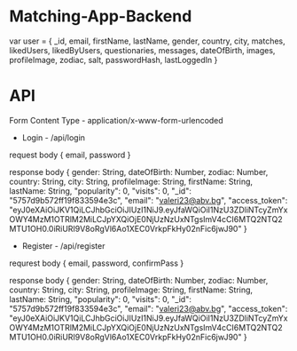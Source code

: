 # Matching-App-Backend

var user = {
    _id,
    email,
    firstName,
    lastName,
    gender,
    country,
    city,
    matches,
    likedUsers,
    likedByUsers,
    questionaries,
    messages,
    dateOfBirth,
    images,
    profileImage,
    zodiac,
    salt,
    passwordHash,
    lastLoggedIn
}

# API #
Form Content Type - application/x-www-form-urlencoded

* Login - /api/login

request body
{
    email,
    password
}

response body
{
    gender: String,
    dateOfBirth: Number,
    zodiac: Number,
    country: String,
    city: String,
    profileImage: String,
    firstName: String,
    lastName: String,
    "popularity": 0,
    "visits": 0,
    "_id": "5757d9b572ff19f833594e3c",
    "email": "valeri23@abv.bg",
    "access_token": "eyJ0eXAiOiJKV1QiLCJhbGciOiJIUzI1NiJ9.eyJfaWQiOiI1NzU3ZDliNTcyZmYxOWY4MzM1OTRlM2MiLCJpYXQiOjE0NjUzNzUxNTgsImV4cCI6MTQ2NTQ2MTU1OH0.0iRiURI9V8oRgVl6Ao1XEC0VrkpFkHy02nFic6jwJ90"
}

* Register - /api/register

requrest body
{
    email,
    password,
    confirmPass
}

response body
{
    gender: String,
    dateOfBirth: Number,
    zodiac: Number,
    country: String,
    city: String,
    profileImage: String,
    firstName: String,
    lastName: String,
    "popularity": 0,
    "visits": 0,
    "_id": "5757d9b572ff19f833594e3c",
    "email": "valeri23@abv.bg",
    "access_token": "eyJ0eXAiOiJKV1QiLCJhbGciOiJIUzI1NiJ9.eyJfaWQiOiI1NzU3ZDliNTcyZmYxOWY4MzM1OTRlM2MiLCJpYXQiOjE0NjUzNzUxNTgsImV4cCI6MTQ2NTQ2MTU1OH0.0iRiURI9V8oRgVl6Ao1XEC0VrkpFkHy02nFic6jwJ90"
}